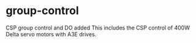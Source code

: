 # group-control
CSP group control and DO added
This includes the CSP control of 400W Delta servo motors with A3E drives.
